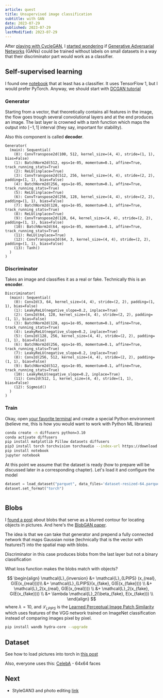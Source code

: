 ```yaml
---
article: quest
title: Unsupervised image classification
subtitle: with GAN
date: 2023-07-29
published: 2023-07-29
lastModified: 2023-07-29
---
```


After [playing with CycleGAN](/science/cycle-gan-intro), I [started wondering](/devlog/14) if [Generative Adversarial Networks](/ai/generative-adversarial-networks) (GANs) could be trained without labels on small datasets in a way that their discriminator part would work as a classifier.

## Self-supervised learning

I found one [notebook](https://github.com/sthalles/blog-resources/blob/master/semi-supervised/semi-supervised_learning.ipynb) that at least has a classifier.
It uses TensorFlow 1, but I would prefer PyTorch. 
Anyway, we should start with [DCGAN tutorial](https://pytorch.org/tutorials/beginner/dcgan_faces_tutorial.html)

### Generator

Starting from a vector, that theoretically contains all features in the image, the flow goes trough several convolutional layers and at the end produces an image. The last layer is crowned with a $tanh$ function which maps the output into $[-1, 1]$ interval (they say, important for stability).

Also this component is called **decoder**.

```
Generator(
  (main): Sequential(
    (0): ConvTranspose2d(100, 512, kernel_size=(4, 4), stride=(1, 1), bias=False)
    (1): BatchNorm2d(512, eps=1e-05, momentum=0.1, affine=True, track_running_stats=True)
    (2): ReLU(inplace=True)
    (3): ConvTranspose2d(512, 256, kernel_size=(4, 4), stride=(2, 2), padding=(1, 1), bias=False)
    (4): BatchNorm2d(256, eps=1e-05, momentum=0.1, affine=True, track_running_stats=True)
    (5): ReLU(inplace=True)
    (6): ConvTranspose2d(256, 128, kernel_size=(4, 4), stride=(2, 2), padding=(1, 1), bias=False)
    (7): BatchNorm2d(128, eps=1e-05, momentum=0.1, affine=True, track_running_stats=True)
    (8): ReLU(inplace=True)
    (9): ConvTranspose2d(128, 64, kernel_size=(4, 4), stride=(2, 2), padding=(1, 1), bias=False)
    (10): BatchNorm2d(64, eps=1e-05, momentum=0.1, affine=True, track_running_stats=True)
    (11): ReLU(inplace=True)
    (12): ConvTranspose2d(64, 3, kernel_size=(4, 4), stride=(2, 2), padding=(1, 1), bias=False)
    (13): Tanh()
  )
)
```

### Discriminator

Takes an image and classifies it as a real or fake. Technically this is an **encoder**.

```
Discriminator(
  (main): Sequential(
    (0): Conv2d(3, 64, kernel_size=(4, 4), stride=(2, 2), padding=(1, 1), bias=False)
    (1): LeakyReLU(negative_slope=0.2, inplace=True)
    (2): Conv2d(64, 128, kernel_size=(4, 4), stride=(2, 2), padding=(1, 1), bias=False)
    (3): BatchNorm2d(128, eps=1e-05, momentum=0.1, affine=True, track_running_stats=True)
    (4): LeakyReLU(negative_slope=0.2, inplace=True)
    (5): Conv2d(128, 256, kernel_size=(4, 4), stride=(2, 2), padding=(1, 1), bias=False)
    (6): BatchNorm2d(256, eps=1e-05, momentum=0.1, affine=True, track_running_stats=True)
    (7): LeakyReLU(negative_slope=0.2, inplace=True)
    (8): Conv2d(256, 512, kernel_size=(4, 4), stride=(2, 2), padding=(1, 1), bias=False)
    (9): BatchNorm2d(512, eps=1e-05, momentum=0.1, affine=True, track_running_stats=True)
    (10): LeakyReLU(negative_slope=0.2, inplace=True)
    (11): Conv2d(512, 1, kernel_size=(4, 4), stride=(1, 1), bias=False)
    (12): Sigmoid()
  )
)
```

### Train

Okay, open [your favorite terminal](/blog/alacritty-everywhere) and create a special Python environment (believe me, this is how you would want to work with Python ML libraries)

```bash
conda create -n diffusers python=3.10
conda activate diffusers
pip install matplotlib Pillow datasets diffusers
pip3 install torch torchvision torchaudio --index-url https://download.pytorch.org/whl/cu118
pip install notebook
jupyter notebook
```

At this point we assume that the dataset is ready (how to prepare will be discussed later in a corresponding chapter). Let's load it and configure the model

```python
dataset = load_dataset("parquet", data_files='dataset-resized-64.parquet', split="train")
dataset.set_format("torch")


```


```python

```



## Blobs

I [found a post](https://www.unite.ai/editing-a-gans-latent-space-with-blobs/) about blobs that serve as a blurred contour for locating objects in pictures. And here's the [BlobGAN paper](https://dave.ml/blobgan/static/blobgan_paper.pdf).

The idea is that we can take that generator and prepend a fully connected network that maps Gaussian noise (technically that is the vector with features?) into the spatial map with blobs.

Discriminator in this case produces blobs from the last layer but not a binary classification

What loss function makes the blobs match with objects?

$$
\begin{align}
\mathcal{L}_{inversion} &= \mathcal{L}_{LPIPS} (x_{real}, G(E(x_{real})))\\
&+ \mathcal{L}_{LPIPS}(x_{fake}, G(E(x_{fake}))) \\
&+ \mathcal{L}_2(x_{real}, G(E(x_{real}))) \\
&+ \mathcal{L}_2(x_{fake}, G(E(x_{fake}))) \\
&+ \lambda \mathcal{L}_2(\beta_{fake}, E(x_{fake})) \\
\end{align}
$$
where $\lambda = 10$, and $\mathcal{L}_{LPIPS}$ is the [Learned Perceptual Image Patch Similarity](https://richzhang.github.io/PerceptualSimilarity/) which uses features of the VGG network trained on ImageNet classification instead of comparing images pixel by pixel.

```bash
pip install wandb hydra-core --upgrade
```



## Dataset

See how to load pictures into torch in [this post](/ai/my-faces-dataset)

Also, everyone uses this: [CelebA](https://mmlab.ie.cuhk.edu.hk/projects/CelebA.html) - 64x64 faces

## Next 

- StyleGAN3 and photo editing [link](https://github.com/yuval-alaluf/stylegan3-editing)